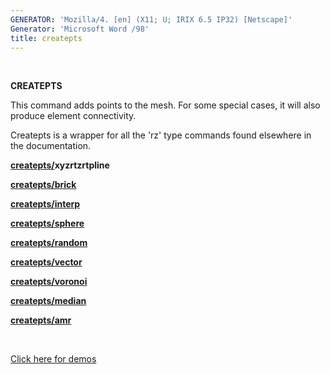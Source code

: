 ```yaml
---
GENERATOR: 'Mozilla/4. [en] (X11; U; IRIX 6.5 IP32) [Netscape]'
Generator: 'Microsoft Word /98'
title: createpts
---
```


  

 **CREATEPTS**

  This command adds points to the mesh. For some special cases, it
  will also produce element connectivity.

  

  Createpts is a wrapper for all the 'rz' type commands found
  elsewhere in the documentation.

  

  **[createpts/](CRTPTSRZ.md)xyzrtzrtpline**

  **[createpts/brick](CRTPTBRICK.md)**

  **[createpts/interp](createpts_interp.md)**

  **[createpts/sphere](cresphere.md)**

  **[createpts/random](CRTPTRZRAN.md)**

  **[createpts/vector](CRTPTRZV_LG.md)**

  **[createpts/voronoi](createpts_voronoi.md)**

  **[createpts/median](createpts_median.md)**

  **[createpts/amr](CREATEPTSAMR.md)**

 

  

 [Click here for demos](demos/createpts/test/md/main_createpts.md)

